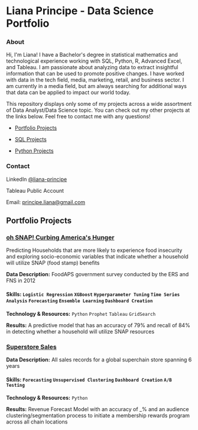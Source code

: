 # Liana Principe - Data Science Portfolio
### About
Hi, I'm Liana! I have a Bachelor's degree in statistical mathematics and technological experience working with SQL, Python, R, Advanced Excel, and Tableau. I am passionate about analyzing data to extract insightful information that can be used to promote positive changes. I have worked with data in the tech field, media, marketing, retail, and business sector. I am currently in a media field, but am always searching for additional ways that data can be applied to impact our world today.

This repository displays only some of my projects across a wide assortment of Data Analyst/Data Science topic. You can check out my other projects at the links below. Feel free to contact me with any questions!

- [Portfolio Projects](https://github.com/lap309/Data-Analysis-Portfolio/edit/main/README.md#portfolio-projects)

- [SQL Projects](https://github.com/lap309/SQL-Queries)

- [Python Projects](https://github.com/lap309/Python)

### Contact

LinkedIn                  [@liana-principe](https://www.linkedin.com/in/liana-principe/)

Tableau Public Account

Email:                    principe.liana@gmail.com

## Portfolio Projects
### [oh SNAP! Curbing America's Hunger](https://github.com/lap309/Data-Science-Portfolio/tree/main/SNAP%20(food%20stamp)%20Utilization%20ML%20Prediction)
Predicting Households that are more likely to experience food insecurity and exploring socio-economic variables that indicate whether a household will utilize SNAP (food stamp) benefits

**Data Description:** FoodAPS government survey conducted by the ERS and FNS in 2012
#### Skills: `Logistic Regression` `XGBoost` `Hyperparameter Tuning` `Time Series Analysis` `Forecasting` `Ensemble Learning` `Dashboard Creation`
**Technology & Resources:** `Python` `Prophet` `Tableau` `GridSearch`

**Results:** A predictive model that has an accuracy of 79% and recall of 84% in detecting whether a household will utilize SNAP resources

### [Superstore Sales](https://github.com/lap309/Data-Analysis-Portfolio/tree/main/Superstore%20Sales%20Data) 

**Data Description:** All sales records for a global superchain store spanning 6 years
#### Skills: `Forecasting` `Unsupervised Clustering` `Dashboard Creation` `A/B Testing`
**Technology & Resources:** `Python`

**Results:** Revenue Forecast Model with an accuracy of _% and an audience clustering/segmentation process to initiate a membership rewards program across all chain locations

